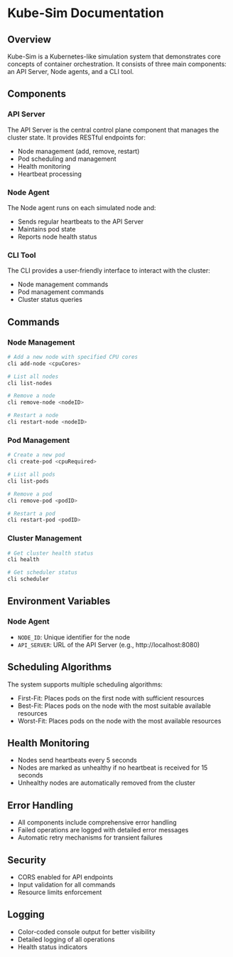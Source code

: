 # Kube-Sim Documentation

## Overview
Kube-Sim is a Kubernetes-like simulation system that demonstrates core concepts of container orchestration. It consists of three main components: an API Server, Node agents, and a CLI tool.

## Components

### API Server
The API Server is the central control plane component that manages the cluster state. It provides RESTful endpoints for:
- Node management (add, remove, restart)
- Pod scheduling and management
- Health monitoring
- Heartbeat processing

### Node Agent
The Node agent runs on each simulated node and:
- Sends regular heartbeats to the API Server
- Maintains pod state
- Reports node health status

### CLI Tool
The CLI provides a user-friendly interface to interact with the cluster:
- Node management commands
- Pod management commands
- Cluster status queries

## Commands

### Node Management
```bash
# Add a new node with specified CPU cores
cli add-node <cpuCores>

# List all nodes
cli list-nodes

# Remove a node
cli remove-node <nodeID>

# Restart a node
cli restart-node <nodeID>
```

### Pod Management
```bash
# Create a new pod
cli create-pod <cpuRequired>

# List all pods
cli list-pods

# Remove a pod
cli remove-pod <podID>

# Restart a pod
cli restart-pod <podID>
```

### Cluster Management
```bash
# Get cluster health status
cli health

# Get scheduler status
cli scheduler
```

## Environment Variables

### Node Agent
- `NODE_ID`: Unique identifier for the node
- `API_SERVER`: URL of the API Server (e.g., http://localhost:8080)

## Scheduling Algorithms
The system supports multiple scheduling algorithms:
- First-Fit: Places pods on the first node with sufficient resources
- Best-Fit: Places pods on the node with the most suitable available resources
- Worst-Fit: Places pods on the node with the most available resources

## Health Monitoring
- Nodes send heartbeats every 5 seconds
- Nodes are marked as unhealthy if no heartbeat is received for 15 seconds
- Unhealthy nodes are automatically removed from the cluster

## Error Handling
- All components include comprehensive error handling
- Failed operations are logged with detailed error messages
- Automatic retry mechanisms for transient failures

## Security
- CORS enabled for API endpoints
- Input validation for all commands
- Resource limits enforcement

## Logging
- Color-coded console output for better visibility
- Detailed logging of all operations
- Health status indicators
